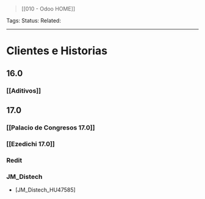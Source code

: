 > [[010 - Odoo HOME]]

Tags: 
Status: 
Related: 

___

# Clientes e Historias

## 16.0
### [[Aditivos]]
## 17.0
### [[Palacio de Congresos 17.0]]
### [[Ezedichi 17.0]]
### Redit

### JM_Distech
- [JM_Distech_HU47585]